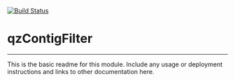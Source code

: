[![Build Status](https://travis-ci.org/qzhang/qzContigFilter.svg?branch=master)](https://travis-ci.org/qzhang/qzContigFilter)

# qzContigFilter
---

This is the basic readme for this module. Include any usage or deployment instructions and links to other documentation here.